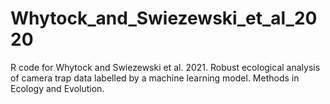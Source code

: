 # Whytock_and_Swiezewski_et_al_2020
R code for Whytock and Swiezewski et al. 2021. Robust ecological analysis of camera trap data labelled by a machine learning model. Methods in Ecology and Evolution.
